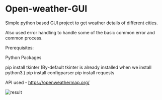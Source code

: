 # Open-weather-GUI

Simple python based GUI project to get weather details of different cities.

Also used error handling to handle some of the basic common error and common process.

Prerequisites:

Python Packages

pip install tkinter (By-default tkinter is already installed when we install python3.)
pip install configparser
pip install requests

API used - https://openweathermap.org/
 

![result](https://user-images.githubusercontent.com/53147926/126805505-4f23afab-5e7d-4800-aee6-4267d89e328a.png)

